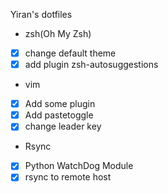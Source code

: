 Yiran's dotfiles

* zsh(Oh My Zsh)
- [x] change default theme
- [x] add plugin zsh-autosuggestions

* vim
- [x] Add some plugin
- [x] Add pastetoggle
- [x] change leader key

* Rsync
- [x] Python WatchDog Module
- [x] rsync to remote host
